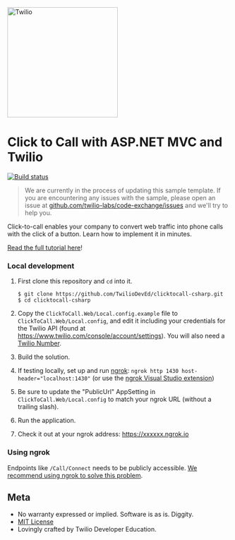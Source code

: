 <a href="https://www.twilio.com">
  <img src="https://static0.twilio.com/marketing/bundles/marketing/img/logos/wordmark-red.svg" alt="Twilio" width="250" />
</a>

# Click to Call with ASP.NET MVC and Twilio

[![Build status](https://ci.appveyor.com/api/projects/status/vs9wpc0k3b6c9ixw?svg=true)](https://ci.appveyor.com/project/TwilioDevEd/clicktocall-csharp)

> We are currently in the process of updating this sample template. If you are encountering any issues with the sample, please open an issue at [github.com/twilio-labs/code-exchange/issues](https://github.com/twilio-labs/code-exchange/issues) and we'll try to help you.

Click-to-call enables your company to convert web traffic into phone calls with the click of a button. Learn how to implement it in minutes.

[Read the full tutorial here](https://www.twilio.com/docs/tutorials/walkthrough/click-to-call/csharp/mvc)!

### Local development

1. First clone this repository and `cd` into it.

   ```shell
   $ git clone https://github.com/TwilioDevEd/clicktocall-csharp.git
   $ cd clicktocall-csharp
   ```

2. Copy the `ClickToCall.Web/Local.config.example` file to `ClickToCall.Web/Local.config`, and edit it including your credentials for the Twilio API (found at https://www.twilio.com/console/account/settings). You will also need a [Twilio Number](https://www.twilio.com/console/phone-numbers/incoming).

3. Build the solution.

4. If testing locally, set up and run [ngrok][twilio-ngrok]: `ngrok http 1430 host-header="localhost:1430"` (or use the [ngrok Visual Studio extension][ngrok-vs])

5. Be sure to update the "PublicUrl" AppSetting in `ClickToCall.Web/Local.config` to match your ngrok URL (without a trailing slash).

6. Run the application.

7. Check it out at your ngrok address: https://xxxxxx.ngrok.io

### Using ngrok

Endpoints like `/Call/Connect` needs to be publicly accessible. [We recommend using ngrok to solve this problem][twilio-ngrok].

[twilio-ngrok]: https://www.twilio.com/blog/2015/09/6-awesome-reasons-to-use-ngrok-when-testing-webhooks.html
[ngrok-vs]: https://marketplace.visualstudio.com/items?itemName=DavidProthero.NgrokExtensions

## Meta

* No warranty expressed or implied. Software is as is. Diggity.
* [MIT License](http://www.opensource.org/licenses/mit-license.html)
* Lovingly crafted by Twilio Developer Education.
